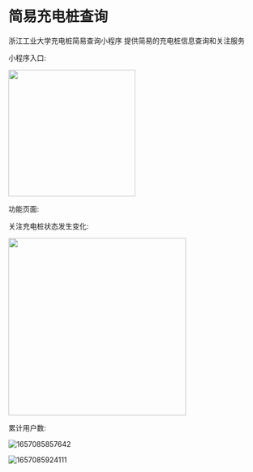# 简易充电桩查询
 浙江工业大学充电桩简易查询小程序
 提供简易的充电桩信息查询和关注服务
 
小程序入口:

 <img src="https://user-images.githubusercontent.com/32055007/177476201-03dd086f-0075-4cdd-9a07-86e7cee0dadb.jpg" width="250px">


功能页面:


关注充电桩状态发生变化:

 <img src="https://user-images.githubusercontent.com/32055007/177478213-bc088591-b925-4d08-8508-1b90a9637c32.jpg" width="350px">



累计用户数:

![1657085857642](https://user-images.githubusercontent.com/32055007/177476520-e2872cb8-8338-49db-bf81-d3de4f28248b.png)



![1657085924111](https://user-images.githubusercontent.com/32055007/177476635-7fbfa604-8cf7-49e9-b711-02b967fd54af.png)
